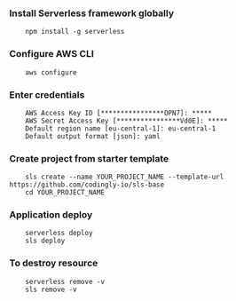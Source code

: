 ### Install Serverless framework globally
```
    npm install -g serverless
```

### Configure AWS CLI
```
    aws configure
```
### Enter credentials
```
    AWS Access Key ID [****************OPN7]: *****
    AWS Secret Access Key [****************Vd0E]: *****
    Default region name [eu-central-1]: eu-central-1
    Default output format [json]: yaml
```
### Create project from starter template
```
    sls create --name YOUR_PROJECT_NAME --template-url https://github.com/codingly-io/sls-base
    cd YOUR_PROJECT_NAME
```
### Application deploy
```
    serverless deploy
    sls deploy
```
### To destroy resource
```
    serverless remove -v
    sls remove -v
```